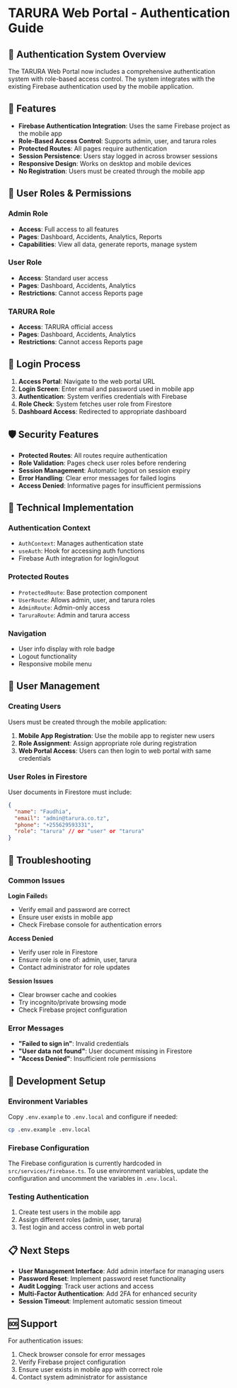 # TARURA Web Portal - Authentication Guide

## 🔐 Authentication System Overview

The TARURA Web Portal now includes a comprehensive authentication system with role-based access control. The system integrates with the existing Firebase authentication used by the mobile application.

## 🚀 Features

- **Firebase Authentication Integration**: Uses the same Firebase project as the mobile app
- **Role-Based Access Control**: Supports admin, user, and tarura roles
- **Protected Routes**: All pages require authentication
- **Session Persistence**: Users stay logged in across browser sessions
- **Responsive Design**: Works on desktop and mobile devices
- **No Registration**: Users must be created through the mobile app

## 👥 User Roles & Permissions

### Admin Role
- **Access**: Full access to all features
- **Pages**: Dashboard, Accidents, Analytics, Reports
- **Capabilities**: View all data, generate reports, manage system

### User Role  
- **Access**: Standard user access
- **Pages**: Dashboard, Accidents, Analytics
- **Restrictions**: Cannot access Reports page

### TARURA Role
- **Access**: TARURA official access
- **Pages**: Dashboard, Accidents, Analytics
- **Restrictions**: Cannot access Reports page

## 🔑 Login Process

1. **Access Portal**: Navigate to the web portal URL
2. **Login Screen**: Enter email and password used in mobile app
3. **Authentication**: System verifies credentials with Firebase
4. **Role Check**: System fetches user role from Firestore
5. **Dashboard Access**: Redirected to appropriate dashboard

## 🛡️ Security Features

- **Protected Routes**: All routes require authentication
- **Role Validation**: Pages check user roles before rendering
- **Session Management**: Automatic logout on session expiry
- **Error Handling**: Clear error messages for failed logins
- **Access Denied**: Informative pages for insufficient permissions

## 🔧 Technical Implementation

### Authentication Context
- `AuthContext`: Manages authentication state
- `useAuth`: Hook for accessing auth functions
- Firebase Auth integration for login/logout

### Protected Routes
- `ProtectedRoute`: Base protection component
- `UserRoute`: Allows admin, user, and tarura roles
- `AdminRoute`: Admin-only access
- `TaruraRoute`: Admin and tarura access

### Navigation
- User info display with role badge
- Logout functionality
- Responsive mobile menu

## 📱 User Management

### Creating Users
Users must be created through the mobile application:

1. **Mobile App Registration**: Use the mobile app to register new users
2. **Role Assignment**: Assign appropriate role during registration
3. **Web Portal Access**: Users can then login to web portal with same credentials

### User Roles in Firestore
User documents in Firestore must include:
```json
{
  "name": "Faudhia",
  "email": "admin@tarura.co.tz", 
  "phone": "+255629593331",
  "role": "tarura" // or "user" or "tarura"
}
```

## 🚨 Troubleshooting

### Common Issues

**Login Failed**s
- Verify email and password are correct
- Ensure user exists in mobile app
- Check Firebase console for authentication errors

**Access Denied**
- Verify user role in Firestore
- Ensure role is one of: admin, user, tarura
- Contact administrator for role updates

**Session Issues**
- Clear browser cache and cookies
- Try incognito/private browsing mode
- Check Firebase project configuration

### Error Messages

- **"Failed to sign in"**: Invalid credentials
- **"User data not found"**: User document missing in Firestore
- **"Access Denied"**: Insufficient role permissions

## 🔄 Development Setup

### Environment Variables
Copy `.env.example` to `.env.local` and configure if needed:
```bash
cp .env.example .env.local
```

### Firebase Configuration
The Firebase configuration is currently hardcoded in `src/services/firebase.ts`. 
To use environment variables, update the configuration and uncomment the variables in `.env.local`.

### Testing Authentication
1. Create test users in the mobile app
2. Assign different roles (admin, user, tarura)
3. Test login and access control in web portal

## 📋 Next Steps

- **User Management Interface**: Add admin interface for managing users
- **Password Reset**: Implement password reset functionality  
- **Audit Logging**: Track user actions and access
- **Multi-Factor Authentication**: Add 2FA for enhanced security
- **Session Timeout**: Implement automatic session timeout

## 🆘 Support

For authentication issues:
1. Check browser console for error messages
2. Verify Firebase project configuration
3. Ensure user exists in mobile app with correct role
4. Contact system administrator for assistance
